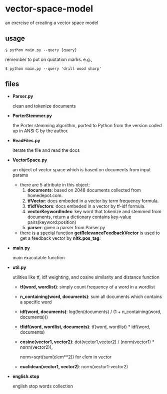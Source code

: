 # vector-space-model
an exercise of creating a vector space model

## usage
`$ python main.py --query {query}`

remember to put on quotation marks. e.g., 

`$ python main.py --query 'drill wood sharp'`

## files
* **Parser.py**

  clean and tokenize documents

* **PorterStemmer.py**

  the Porter stemming algorithm, ported to Python from the version coded up in ANSI C by the author.

* **ReadFiles.py**

  iterate the file and read the docs

* **VectorSpace.py**

  an object of vector space which is based on documents from input params
  
  - there are 5 attribute in this object:
    1.  __documents__: based on 2048 documents collected from homedepot.com.
    2.  __tfVector__: docs embeded in a vector by term frequency formula.
    3.  __tfidfVectors__: docs embeded in a vector by tf-idf formula.
    4.  __vectorKeywordIndex__: key word that tokenize and stemmed from documents, return a dictionary contains key-value pairs(keyword:position)
    5.  __parser__: given a parser from Parser.py
  - there is a special function **getRelevanceFeedbackVector** is used to get a feedback vector by **nltk.pos_tag**:

  
* **main.py** 

  main exacutable function

  
* **util.py**

  utilities like tf, idf weighting, and cosine similarity and distance function
  - __tf(word, wordlist)__: simply count frequency of a word in a wordlist
  - __n_containing(word, documents)__: sum all documents which contains a specific word
  - __idf(word, documents)__: log(len(documents) / (1 + n_containing(word, documents)))
  - __tfidf(word, wordlist, documents)__: tf(word, wordlist) * idf(word, documents)
  - __cosine(vector1, vector2)__: dot(vector1,vector2) / (norm(vector1) * norm(vector2)), 
  
    norm=sqrt(sum(elem**2)) for elem in vector

  - __euclidean(vector1, vector2)__: norm(vector1-vector2)
* **english.stop**

  english stop words collection

